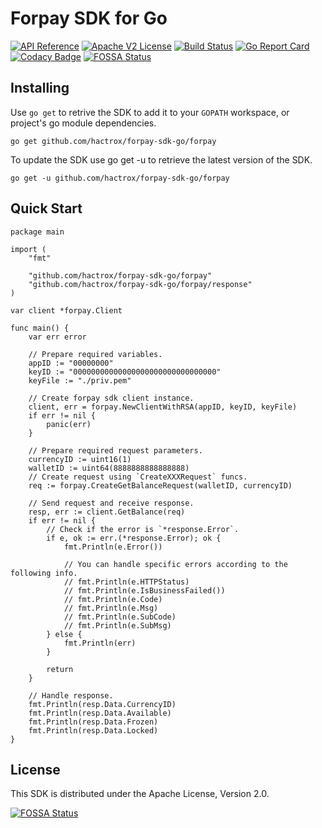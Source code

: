 # Forpay SDK for Go

[![API Reference](https://img.shields.io/badge/api-reference-blue.svg)](https://api.forpay.pro/docs/overview)
[![Apache V2 License](https://img.shields.io/badge/license-Apache%20V2-blue.svg)](https://github.com/hactrox/forpay-sdk-go/blob/master/LICENSE.txt)
[![Build Status](https://travis-ci.org/hactrox/forpay-sdk-go.svg?branch=master)](https://travis-ci.org/github/hactrox/forpay-sdk-go)
[![Go Report Card](https://goreportcard.com/badge/github.com/hactrox/forpay-sdk-go)](https://goreportcard.com/badge/github.com/hactrox/forpay-sdk-go)
[![Codacy Badge](https://api.codacy.com/project/badge/Grade/240e2b56c9624b35b9068aac3813a9a0)](https://www.codacy.com/manual/hactrox/forpay-sdk-go?utm_source=github.com&amp;utm_medium=referral&amp;utm_content=hactrox/forpay-sdk-go&amp;utm_campaign=Badge_Grade)
[![FOSSA Status](https://app.fossa.com/api/projects/git%2Bgithub.com%2Fhactrox%2Fforpay-sdk-go.svg?type=shield)](https://app.fossa.com/projects/git%2Bgithub.com%2Fhactrox%2Fforpay-sdk-go?ref=badge_shield)

## Installing

Use `go get` to retrive the SDK to add it to your `GOPATH` workspace, or project's go module dependencies.

```
go get github.com/hactrox/forpay-sdk-go/forpay
```

To update the SDK use go get -u to retrieve the latest version of the SDK.

```
go get -u github.com/hactrox/forpay-sdk-go/forpay
```

## Quick Start

``` golang
package main

import (
    "fmt"

    "github.com/hactrox/forpay-sdk-go/forpay"
    "github.com/hactrox/forpay-sdk-go/forpay/response"
)

var client *forpay.Client

func main() {
    var err error

    // Prepare required variables.
    appID := "00000000"
    keyID := "00000000000000000000000000000000"
    keyFile := "./priv.pem"

    // Create forpay sdk client instance.
    client, err = forpay.NewClientWithRSA(appID, keyID, keyFile)
    if err != nil {
        panic(err)
    }

    // Prepare required request parameters.
    currencyID := uint16(1)
    walletID := uint64(8888888888888888)
    // Create request using `CreateXXXRequest` funcs.
    req := forpay.CreateGetBalanceRequest(walletID, currencyID)

    // Send request and receive response.
    resp, err := client.GetBalance(req)
    if err != nil {
        // Check if the error is `*response.Error`.
        if e, ok := err.(*response.Error); ok {
            fmt.Println(e.Error())

            // You can handle specific errors according to the following info.
            // fmt.Println(e.HTTPStatus)
            // fmt.Println(e.IsBusinessFailed())
            // fmt.Println(e.Code)
            // fmt.Println(e.Msg)
            // fmt.Println(e.SubCode)
            // fmt.Println(e.SubMsg)
        } else {
            fmt.Println(err)
        }

        return
    }

    // Handle response.
    fmt.Println(resp.Data.CurrencyID)
    fmt.Println(resp.Data.Available)
    fmt.Println(resp.Data.Frozen)
    fmt.Println(resp.Data.Locked)
}
```

## License

This SDK is distributed under the Apache License, Version 2.0.

[![FOSSA Status](https://app.fossa.com/api/projects/git%2Bgithub.com%2Fhactrox%2Fforpay-sdk-go.svg?type=large)](https://app.fossa.com/projects/git%2Bgithub.com%2Fhactrox%2Fforpay-sdk-go?ref=badge_large)